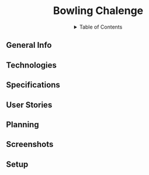 <h1 align="center">Bowling Chalenge</h1>

<!-- gif of work here -->

<details align='center'><summary>Table of Contents</summary>
  <h2>Table of Contents</h2>
  <p>
  <a href="#general-info">• General Info</a><br>
  <a href="#technologies">• Technologies</a><br>
  <a href="#specifications">• Specifications</a><br>
  <a href="#user-stories">• User Stories</a><br>
  <a href="#planning">• Planning</a><br>
  <a href="#screenshots">• Screenshots</a><br>
  <a href="#setup">• Setup</a><br>
  </p>
</details>


<h2>General Info</h2>
<h2>Technologies</h2>
<h2>Specifications</h2>
<h2>User Stories</h2>
<h2>Planning</h2>
<h2>Screenshots<h2>
<h2>Setup</h2>

